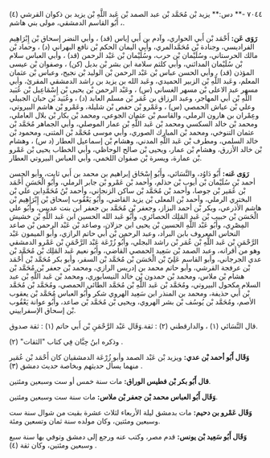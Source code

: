 ٧٠٤٤ -** دس:** يزيد بْن مُحَمَّد بْن عبد الصمد بْن عَبد اللَّهِ بْن يزيد بن ذكوان القرشي (٤) ، أَبُو القاسم الدمشقي، مولى بني هاشم.

**رَوَى عَن:** أَحْمَد بْن أَبي الحواري، وآدم بن أَبي إياس (قد) ، وأبي النضر إسحاق بْن إِبْرَاهِيم الفراديسي، وجنادة بْن مُحَمَّدالمري، وأَبِي اليمان الحكم بْن نافع البهراني (د) ، وحماد بْن مالك الحرستاني، وسُلَيْمان بْن حرب، وسُلَيْمان بْن عَبْد الرحمن (قد) ، وأبي العباس سلام بْن سُلَيْمان المدائني، وأبي كلثم سلامة ابن بشر بْن بديل (كن) ، وصفوان بْن عيسى المؤذن (قد) ، وأبي الحسن عباس بْن عَبْد الرحمن بْن الوليد بْن نجيح، وعباس بْن عثمان المعلم، وعَبد اللَّهِ بْن الزبير الحميدي، وعَبد الله بن يزيد بن راشد الدمشقي المقرئ، وأبي مسهر عبد الاعلى بْن مسهر الغساني (س) ، وعَبْد الرحمن بْن يحيى بْن إِسْمَاعِيل بْن عُبَيد اللَّهِ بْن أَبي المهاجر، وعبد الرزاق بن عُمَر بْن مسلم العابد (د) ، وعُبَيد بْن حبان الجبيلي وعلي بْن عياش الحمصي (س) ، وعَمْرو بْن حفص بْن شليلة، وعَمْرو بْن هاشم البيروتي، وعِمْران بن هارون الرملي، والقاسم بْن عثمان الجوعي، ومحمد بْن بكار بْن بلال العاملي، ومحمد بْن خالد السكسي ومحمد بْن عَبد اللَّهِ بْن عمار الموصلي، وأبي الجماهر مُحَمَّد بْن عثمان التنوخي، ومحمد بْن المبارك الصوري، وأبي موسى مُحَمَّد بْن المثنى، ومحمود بْن خالد السلمي، ومطرف بْن عَبد اللَّهِ المدني، وهشام بْن إسماعيل العطار (د س) ، وهشام بْن خالد الأزرق، وهشام بْن عمار، ويحيى بْن صالح الوحاظي، وأبي الخطاب يحيى بْن عَمْرو بْن عمارة، ويسرة بْن صفوان اللخمي، وأبي العباس البيروتي العطار.

**رَوَى عَنه:** أَبُو دَاوُد، والنَّسَائي، وأَبُو إِسْحَاق إبراهيم بن محمد بن أَبي ثابت، وأبو الحسن أحمد بْن سُلَيْمان بْن أيوب بْن حذلم، وأحمد بْن عَمْرو بْن جابر الرملي، وأَبُو الْحَسَنِ أَحْمَد بْن عُمَير بْن جوصا، وأحمد بْن مُحَمَّد بْن ساكن الزنجاني، وأحمد بْنُ مُحَمَّدِابن علي بْن البختري الرملي، وأحمد بْن المعلى بْن يزيد القاضي، وأَبُو يَعْقُوب إسحاق بْن إِبْرَاهِيم بْن هاشم الأذرعي، وبكر بْن أحمد البزاز، وجعفر بْن مُحَمَّد بن جعفر ابن بنت عديس، وأَبُو علي الْحَسَن بْن حبيب بْن عَبد المَلِك الحصائري، وأَبُو عَبد الله الحسين ابن عَبد اللَّهِ بْن خشيش المِصْرِي، وأَبُو عَبْد اللَّهِ الحسين بْن يحيى ابن جزلان، وصاعد بْن عَبْد الرحمن بْن صاعد النحاس المعروف بابن البراد، وعبد الرحمن بْن أَبي حاتم الرازي، وأبو الميمون عَبْد الرَّحْمَنِ بْن عَبد اللَّهِ بْن عُمَر بْن راشد البجلي، وأَبُو زُرْعَة عَبْد الرَّحْمَنِ بْن عَمْرو الدمشقي وهو من أقرانه، وعبد الصمد بْن سَعِيد الحمصي القاضي، وأَبُو نعيم عَبد المَلِك بْن مُحَمَّد بْن عدي الجرجاني، وأبو القاسم عَلِيّ بْن الْحَسَن بْن مُحَمَّد بْن السقر، وأبو بكر مُحَمَّد بْن أَحْمَد بْن عرفجة القرشي، وأبو حاتم محمد بن إدريس الرازي، ومحمد بْن جعفر بْن مُحَمَّد بْن هشام بْن ملاس، ومحمد بْن حمدون بْن خالد النيسابوري، ومحمد بْن عَبد اللَّهِ بْن عبد السلام مكحول البيروتي، ومُحَمَّد بْن عَبد اللَّهِ بْن مُحَمَّد الطائي الحمصي، ومُحَمَّد بْن مُحَمَّد بْن أَبي حذيفة، ومحمد بن المنذر ابن سَعِيد الهروي شكر وأَبُو العباس مُحَمَّد بْن يعقوب الأصم، ومُحَمَّد بْن يُوسُف بْن بشر الهروي، ويحيى بْن مُحَمَّد بْن صاعد، وأَبُو عوانة يَعْقُوب بْن إسحاق الإسفراييني.

قال النَّسَائي (١) ، والدارقطني (٢) : ثقة.وَقَال عَبْد الرَّحْمَنِ بْن أَبي حاتم (١) : ثقة صدوق.

وذكره ابنُ حِبَّان فِي كتاب "الثقات" (٢) .

**وَقَال أَبُو أحمد بْن عدي:** ويزيد بْن عَبْد الصمد وأبو زُرْعَة الدمشقيان كان أَحْمَد بْن عُمَير منهما يسأل حديثهم وبخاصة حديث دمشق (٣) .

**قال أَبُو بكر بْن فطيس الوراق:** مات سنة خمس أو ست وسبعين ومئتين.

**وَقَال أَبُو العباس محمد بْن جعفر بْن ملاس:** مات سنة ست وسبعين ومئتين.

**وَقَال عَمْرو بن دحيم:** مات بدمشق ليلة الأربعاء لثلاث عشرة بقيت من شوال سنة ست وسبعين ومئتين، وكان مولده سنة ثمان وتسعين ومئة.

**وَقَال أَبُو سَعِيد بْن يونس:** قدم مصر، وكتب عنه ورجع إلى دمشق وتوفي بها سنة سبع وسبعين ومئتين، وكان ثقة (٤) .
